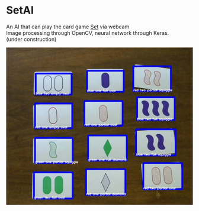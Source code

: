 # SetAI  
An AI that can play the card game [Set](https://www.setgame.com/set) via webcam  
Image processing through OpenCV, neural network through Keras.  
(under construction)  

![screen grab](set_example.jpg)
